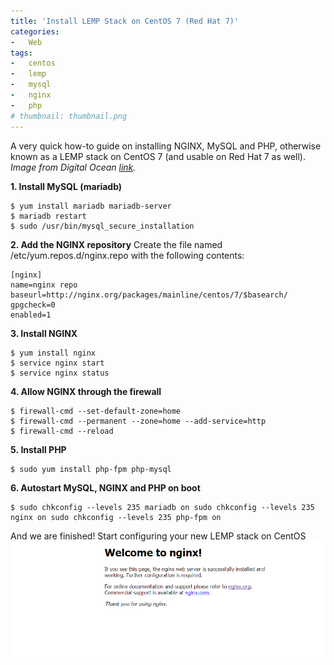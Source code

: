 ```yaml
---
title: 'Install LEMP Stack on CentOS 7 (Red Hat 7)'
categories:
-   Web
tags:
-   centos
-   lemp
-   mysql
-   nginx
-   php
# thumbnail: thumbnail.png
---
```


A very quick how-to guide on installing NGINX, MySQL and PHP, otherwise known as a LEMP stack on CentOS 7 (and usable on Red Hat 7 as well). _Image from Digital Ocean [link](https://twitter.com/digitalocean/status/496697898248065025)._

<!-- more -->

**1. Install MySQL (mariadb)**

```terminal
$ yum install mariadb mariadb-server
$ mariadb restart
$ sudo /usr/bin/mysql_secure_installation
```

**2. Add the NGINX repository** Create the file named /etc/yum.repos.d/nginx.repo with the following contents:

```config
[nginx]
name=nginx repo
baseurl=http://nginx.org/packages/mainline/centos/7/$basearch/
gpgcheck=0
enabled=1
```

**3. Install NGINX**

```terminal
$ yum install nginx
$ service nginx start
$ service nginx status
```

**4. Allow NGINX through the firewall**

```terminal
$ firewall-cmd --set-default-zone=home
$ firewall-cmd --permanent --zone=home --add-service=http
$ firewall-cmd --reload
```

**5. Install PHP**

```console
$ sudo yum install php-fpm php-mysql
```

**6. Autostart MySQL, NGINX and PHP on boot**

```terminal
$ sudo chkconfig --levels 235 mariadb on sudo chkconfig --levels 235 nginx on sudo chkconfig --levels 235 php-fpm on
```

And we are finished! Start configuring your new LEMP stack on CentOS [![nginx-success](successsss.png)](successsss.png)
